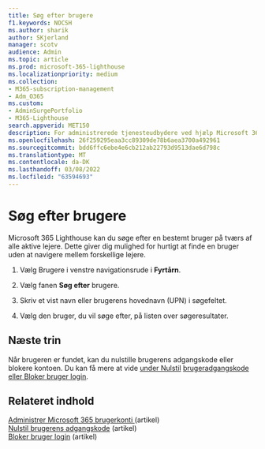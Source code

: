 ```yaml
---
title: Søg efter brugere
f1.keywords: NOCSH
ms.author: sharik
author: SKjerland
manager: scotv
audience: Admin
ms.topic: article
ms.prod: microsoft-365-lighthouse
ms.localizationpriority: medium
ms.collection:
- M365-subscription-management
- Adm_O365
ms.custom:
- AdminSurgePortfolio
- M365-Lighthouse
search.appverid: MET150
description: For administrerede tjenesteudbydere ved hjælp Microsoft 365 Lighthouse kan du få mere at vide om, hvordan du søger efter brugere.
ms.openlocfilehash: 26f259295eaa3cc89309de78b6aea3700a492961
ms.sourcegitcommit: bdd6ffc6ebe4e6cb212ab22793d9513dae6d798c
ms.translationtype: MT
ms.contentlocale: da-DK
ms.lasthandoff: 03/08/2022
ms.locfileid: "63594693"
---
```

# <a name="search-for-users"></a>Søg efter brugere

Microsoft 365 Lighthouse kan du søge efter en bestemt bruger på tværs af alle aktive lejere. Dette giver dig mulighed for hurtigt at finde en bruger uden at navigere mellem forskellige lejere.

1. Vælg Brugere i venstre navigationsrude i **Fyrtårn**.

2. Vælg fanen **Søg efter** brugere.

3. Skriv et vist navn eller brugerens hovednavn (UPN) i søgefeltet.

4. Vælg den bruger, du vil søge efter, på listen over søgeresultater.

## <a name="next-steps"></a>Næste trin

Når brugeren er fundet, kan du nulstille brugerens adgangskode eller blokere kontoen. Du kan få mere at vide [under Nulstil](m365-lighthouse-reset-user-password.md) [brugeradgangskode eller Bloker bruger login](m365-lighthouse-block-user-signin.md).

## <a name="related-content"></a>Relateret indhold

[Administrer Microsoft 365 brugerkonti ](../enterprise/manage-microsoft-365-accounts.md) (artikel)\
[Nulstil brugerens adgangskode](m365-lighthouse-reset-user-password.md) (artikel)\
[Bloker bruger login](m365-lighthouse-block-user-signin.md) (artikel)
